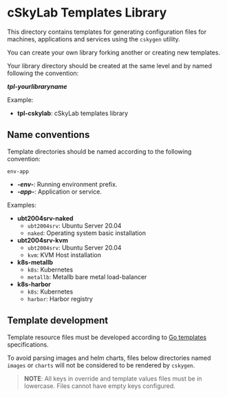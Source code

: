 # cSkyLab Templates Library

This directory contains templates for generating configuration files for machines, applications and services using the `cskygen` utility.

You can create your own library forking another or creating new templates.

Your library directory should be created at the same level and by named following the convention:

***tpl-yourlibraryname***

Example:

- **tpl-cskylab**: cSkyLab templates library

## Name conventions

Template directories should be named according to the following convention:

`env-app`

- ***-env-***: Running environment prefix.
- ***-app-***: Application or service.

Examples:

- **ubt2004srv-naked**
  - `ubt2004srv`: Ubuntu Server 20.04
  - `naked`: Operating system basic installation
- **ubt2004srv-kvm**
  - `ubt2004srv`: Ubuntu Server 20.04
  - `kvm`: KVM Host installation
- **k8s-metallb**
  - `k8s`: Kubernetes
  - `metallb`: Metallb bare metal load-balancer
- **k8s-harbor**
  - `k8s`: Kubernetes
  - `harbor`: Harbor registry

## Template development

Template resource files must be developed according to [Go templates](https://godoc.org/text/template) specifications.

To avoid parsing images and helm charts, files below directories named `images` or `charts` will not be considered to be rendered by `cskygen`.

> **NOTE**: All keys in override and template values files must be in lowercase. Files cannot have empty keys configured.

